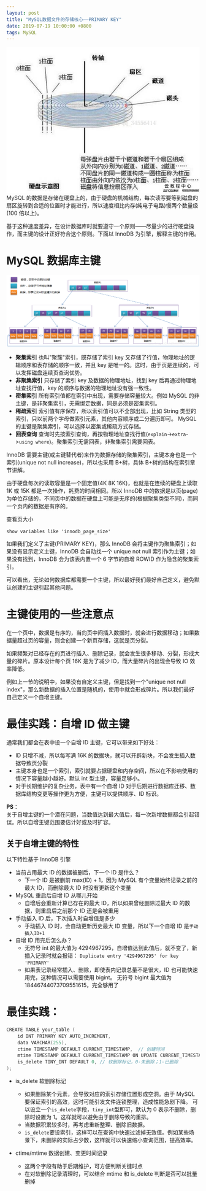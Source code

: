 ```yaml
---
layout: post
title: "MySQL数据文件的存储核心——PRIMARY KEY"
date: 2019-07-19 10:00:00 +0800
tags: MySQL
---
```


![Hard Disk](/assets/images/2019-07-19-MySQL_primary_key_disk_1.jpg)
MySQL 的数据是存储在硬盘上的，由于硬盘的机械结构，每次读写要等到磁盘的扇区旋转到合适的位置时才能进行，所以速度相比内存(纯电子电路)慢两个数量级(100 倍以上)。

基于这种速度差异，在设计数据库时就要遵守一个原则——尽量少的进行硬盘操作，而主键的设计正好符合这个原则。下面以 InnoDB 为引擎，解释主键的作用。

# MySQL 数据库主键

![B+Tree Storage](/assets/images/2019-07-19-MySQL_primary_key_disk_2.png)

- **聚集索引** 也叫"聚簇"索引，既存储了索引 key 又存储了行值，物理地址的逻辑顺序和表存储的顺序一致，并且 key 是唯一的。这时，由于页是连续的，可以发挥磁盘连续页查询优势。
- **非聚集索引** 只存储了索引 key 及数据的物理地址，找到 key 后再通过物理地址查找行值，key 的顺序与数据的物理地址没有强一致性。
- **密集索引** 所有索引值都在索引中出现，需要存储容量较大。例如 MySQL 的非主键，是非聚集索引，无需绑定数据，同是必须是密集索引。
- **稀疏索引** 索引值有序保存，所以索引值可以不全部出现，比如 String 类型的索引，只以前两个字母做索引元素，其他内容顺序或二分遍历即可。
  MySQL 的主键是聚集索引，可以选择以密集或稀疏方式存储。
- **回表查询** 查询时先按索引查询，再按物理地址查找行值(`explain`->`extra`->`using where`)。聚集索引无需回表，非聚集索引需要回表。

InnoDB 需要主键(或主键替代者)来作为数据存储的聚集索引，主键本身也是一个索引(unique not null increase)，所以也采用 B+树，具体 B+树的结构在索引章节讲解。

由于硬盘每次的读取容量是一个固定值(4K 8K 16K)，也就是在连续的硬盘上读取 1K 或 15K 都是一次操作，耗费的时间相同。所以 InnoDB 中的数据是以页(page)为单位存储的，不同页中的数据在硬盘上可能是无序的(根据聚集类型不同)，而同一个页内的数据是有序的。

查看页大小

```
show variables like 'innodb_page_size'
```

如果我们定义了主键(PRIMARY KEY)，那么 InnoDB 会将主键作为聚集索引；如果没有显示定义主键，InnoDB 会自动找一个 unique not null 索引作为主键；如果没有找到，InnoDB 会为该表内置一个 6 字节的自增 ROWID 作为隐含的聚集索引。

可以看出，无论如何数据库都需要一个主键，所以最好我们最好自己定义，避免默认创建的主键引起其他问题。

# 主键使用的一些注意点

在一个页中，数据是有序的，当向页中间插入数据时，就会进行数据移动；如果数据量超过页的容量，则会创建一个新页存储，这就是页分裂。

如果频繁对已经存在的页进行插入、删除记录，就会发生很多移动、分裂，形成大量的碎片。原本设计每个页 16K 是为了减少 IO，而大量碎片的出现会导致 IO 效率降低。

例如上一节的说明中，如果没有自定义主键，但是找到一个"unique not null index"，那么新数据的插入位置是随机的，使用中就会形成碎片。所以我们最好自己定义一个自增主键。

# 最佳实践：自增 ID 做主键

通常我们都会在表中设一个自增 ID 主键，它可以带来如下好处：

- ID 只增不减，所以每写满 16K 的数据块，就可以开辟新块，不会发生插入数据导致页分裂
- 主键本身也是一个索引，索引就要占据硬盘和内存空间，所以在不影响使用的情况下容量越小越好。默认 int 型主键，容量足够小。
- 对于长期维护的复杂业务，表中有一个自增 ID 对于后期进行数据库迁移、数据库结构变更等操作更为方便，主键可以提供顺序、ID 标识。

**PS**：<br>
关于自增主键的一个潜在问题，当数值达到最大值后，每一次新增数据都会引起错误。所以自增主键范围要估计好或及时扩容。

## 关于自增主键的特性

以下特性基于 InnoDB 引擎

- 当前占用最大 ID 的数据被删后，下一个 ID 是什么？
  - 下一个 ID 是被删前 max(ID) + 1，因为 MySQL 有个变量始终记录之前的最大 ID，而删除最大 ID 时没有更新这个变量
- MySQL 重启后自增 ID 从哪儿开始
  - 自增后会重新计算已存在的最大 ID，所以如果曾经删除过最大 ID 的数据，则重启后之前那个 ID 还是会被重用
- 手动插入 ID 后，下次插入时自增值是多少
  - 手动插入 ID 时，会自动更新历史最大 ID 变量，所以下一个自增 ID 是`手动插入ID+1`
- 自增 ID 用完后怎么办？
  - 无符号 int 的最大值为 4294967295，自增值达到此值后，就不变了，新插入记录时就会报错：
    `Duplicate entry '4294967295' for key 'PRIMARY'`
  - 如果表记录经常插入、删除，即使表内记录总量不是很大，ID 也可能快速用完，这种情况可以需要使用 bigint。
    无符号 bigint 最大值为 18446744073709551615，完全够用了

# 最佳实践：

```Go
CREATE TABLE your_table (
    id INT PRIMARY KEY AUTO_INCREMENT,
    data VARCHAR(255),
    ctime TIMESTAMP DEFAULT CURRENT_TIMESTAMP,  // 创建时间
    mtime TIMESTAMP DEFAULT CURRENT_TIMESTAMP ON UPDATE CURRENT_TIMESTAMP,  // 变更时间
    is_delete TINY_INT DEFAULT 0, // 软删除标记，0-未删除；1-已删除
);
```

- is_delete 软删除标记

  - 如果删除某个元素，会导致对应的索引存储位置形成空洞。由于 MySQL 要保证索引的高效，这时可能引发文件连锁整理，造成性能急剧下降。
    可以设立一个`is_delete`字段，`tiny_int`型即可，默认为 0 表示不删除，删除时设置为 1。这样就可以避免由于删除导致的重排。
  - 当数据积累较多时，再考虑重新整理、删除旧数据。
  - `is_delete`要设索引，这样可以在查询中快速过滤掉无效值。例如某些场景下，未删除的实际占少数，这样就可以快速缩小查询范围，提高效率。

- ctime/mtime 数据创建、变更时间记录
  - 这两个字段有助于后期维护，可方便判断关键时点
  - 在对软删除记录清理时，可以结合 mtime 和 is_delete 判断是否可以批量删掉
